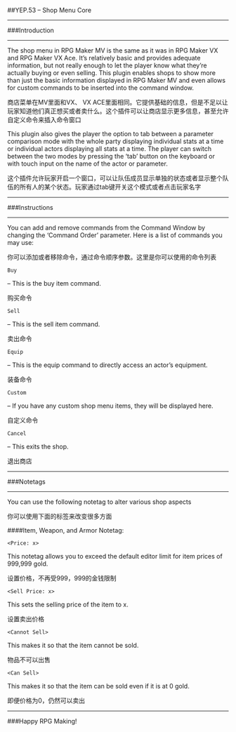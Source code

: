 ##YEP.53 – Shop Menu Core

***
###Introduction
***

The shop menu in RPG Maker MV is the same as it was in RPG Maker VX and RPG Maker VX Ace. It’s relatively basic and provides adequate information, but not really enough to let the player know what they’re actually buying or even selling. This plugin enables shops to show more than just the basic information displayed in RPG Maker MV and even allows for custom commands to be inserted into the command window.

商店菜单在MV里面和VX、 VX ACE里面相同。它提供基础的信息，但是不足以让玩家知道他们真正想买或者卖什么。这个插件可以让商店显示更多信息，甚至允许自定义命令来插入命令窗口

This plugin also gives the player the option to tab between a parameter comparison mode with the whole party displaying individual stats at a time or individual actors displaying all stats at a time. The player can switch between the two modes by pressing the ‘tab’ button on the keyboard or with touch input on the name of the actor or parameter.

这个插件允许玩家开启一个窗口，可以让队伍成员显示单独的状态或者显示整个队伍的所有人的某个状态。玩家通过tab键开关这个模式或者点击玩家名字

***
###Instructions
***

You can add and remove commands from the Command Window by changing the ‘Command Order’ parameter. Here is a list of commands you may use:

你可以添加或者移除命令，通过命令顺序参数。这里是你可以使用的命令列表

	Buy
– This is the buy item command.

购买命令

	Sell
– This is the sell item command.

卖出命令

	Equip
– This is the equip command to directly access an actor’s equipment.

装备命令

	Custom
– If you have any custom shop menu items, they will be displayed here.

自定义命令

	Cancel
– This exits the shop.

退出商店

***
###Notetags
***

You can use the following notetag to alter various shop aspects

你可以使用下面的标签来改变很多方面

####Item, Weapon, and Armor Notetag:

	<Price: x>
This notetag allows you to exceed the default editor limit for item prices of 999,999 gold.

设置价格，不再受999，999的金钱限制

	<Sell Price: x>
This sets the selling price of the item to x.

设置卖出价格

	<Cannot Sell>
This makes it so that the item cannot be sold.

物品不可以出售

	<Can Sell>
This makes it so that the item can be sold even if it is at 0 gold.

即便价格为0，仍然可以卖出

***
###Happy RPG Making!

